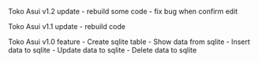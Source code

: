 Toko Asui v1.2 update
    - rebuild some code
    - fix bug when confirm edit

Toko Asui v1.1 update
    - rebuild code

Toko Asui v1.0 feature
    - Create sqlite table
    - Show data from sqlite
    - Insert data to sqlite
    - Update data to sqlite
    - Delete data to sqlite
